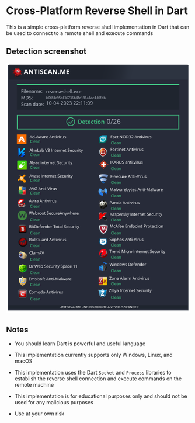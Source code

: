 # Cross-Platform Reverse Shell in Dart

This is a simple cross-platform reverse shell implementation in Dart that can be used to connect to a remote shell and execute commands



## Detection screenshot

![screenshot](Dartshell.png)



## Notes

- You should learn Dart is powerful and useful language
- This implementation currently supports only Windows, Linux, and macOS

- This implementation uses the Dart `Socket` and `Process` libraries to establish the reverse shell connection and execute commands on the remote machine

- This implementation is for educational purposes only and should not be used for any malicious purposes

- Use at your own risk
